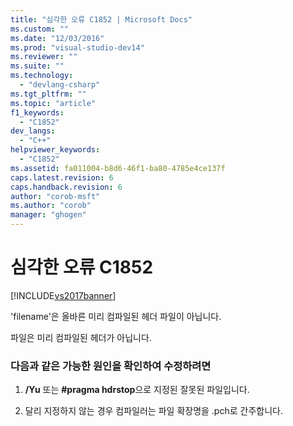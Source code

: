 ```yaml
---
title: "심각한 오류 C1852 | Microsoft Docs"
ms.custom: ""
ms.date: "12/03/2016"
ms.prod: "visual-studio-dev14"
ms.reviewer: ""
ms.suite: ""
ms.technology: 
  - "devlang-csharp"
ms.tgt_pltfrm: ""
ms.topic: "article"
f1_keywords: 
  - "C1852"
dev_langs: 
  - "C++"
helpviewer_keywords: 
  - "C1852"
ms.assetid: fa011004-b8d6-46f1-ba80-4785e4ce137f
caps.latest.revision: 6
caps.handback.revision: 6
author: "corob-msft"
ms.author: "corob"
manager: "ghogen"
---
```

# 심각한 오류 C1852
[!INCLUDE[vs2017banner](../../assembler/inline/includes/vs2017banner.md)]

'filename'은 올바른 미리 컴파일된 헤더 파일이 아닙니다.  
  
 파일은 미리 컴파일된 헤더가 아닙니다.  
  
### 다음과 같은 가능한 원인을 확인하여 수정하려면  
  
1.  **\/Yu** 또는 **\#pragma hdrstop**으로 지정된 잘못된 파일입니다.  
  
2.  달리 지정하지 않는 경우 컴파일러는 파일 확장명을 .pch로 간주합니다.